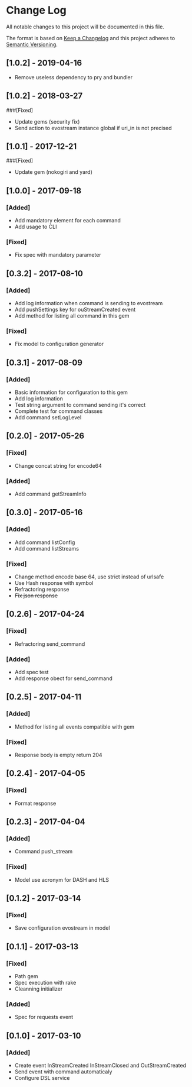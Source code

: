 # Change Log

All notable changes to this project will be documented in this file.

The format is based on [Keep a Changelog](http://keepachangelog.com/)
and this project adheres to [Semantic Versioning](http://semver.org/).

## [1.0.2] - 2019-04-16
- Remove useless dependency to pry and bundler

## [1.0.2] - 2018-03-27
###[Fixed]
- Update gems (security fix)
- Send action to evostream instance global if uri_in is not precised

## [1.0.1] - 2017-12-21
###[Fixed]
- Update gem (nokogiri and yard)

## [1.0.0] - 2017-09-18
### [Added]
- Add mandatory element for each command
- Add usage to CLI

### [Fixed]
- Fix spec with mandatory parameter


## [0.3.2] - 2017-08-10
### [Added]
- Add log information when command is sending to evostream
- Add pushSettings key for ouStreamCreated event
- Add method for listing all command in this gem

### [Fixed]
- Fix model to configuration generator

## [0.3.1] - 2017-08-09
### [Added]
- Basic information for configuration to this gem
- Add log information
- Test string argument to command sending it's correct
- Complete test for command classes
- Add command setLogLevel

## [0.2.0] - 2017-05-26
### [Fixed]
- Change concat string for encode64

### [Added]
- Add command getStreamInfo

## [0.3.0] - 2017-05-16
### [Added]
- Add command listConfig
- Add command listStreams

### [Fixed]
- Change method encode base 64, use strict instead of urlsafe
- Use Hash response with symbol
- Refractoring response
- ~~Fix json response~~

## [0.2.6] - 2017-04-24
### [Fixed]
- Refractoring send_command

### [Added]
- Add spec test
- Add response obect for send_command

## [0.2.5] - 2017-04-11
### [Added]
- Method for listing all events compatible with gem

### [Fixed]
- Response body is empty return 204

## [0.2.4] - 2017-04-05
### [Fixed]
- Format response

## [0.2.3] - 2017-04-04
### [Added]
- Command push_stream

### [Fixed]
- Model use acronym for DASH and HLS

## [0.1.2] - 2017-03-14
### [Fixed]
- Save configuration evostream in model

## [0.1.1] - 2017-03-13
### [Fixed]
- Path gem
- Spec execution with rake
- Cleanning initializer

### [Added]
- Spec for requests event

## [0.1.0] - 2017-03-10
### [Added]
- Create event InStreamCreated InStreamClosed and OutStreamCreated
- Send event with command automaticaly
- Configure DSL service
